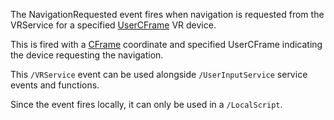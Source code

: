 The NavigationRequested event fires when navigation is requested from the VRService for a specified [UserCFrame](https://developer.roblox.com/en-us/api-reference/enum/UserCFrame) VR device.

This is fired with a [CFrame](https://developer.roblox.com/en-us/api-reference/datatype/CFrame) coordinate and specified UserCFrame indicating the device requesting the navigation.

This `/VRService` event can be used alongside `/UserInputService` service events and functions.

Since the event fires locally, it can only be used in a `/LocalScript`.